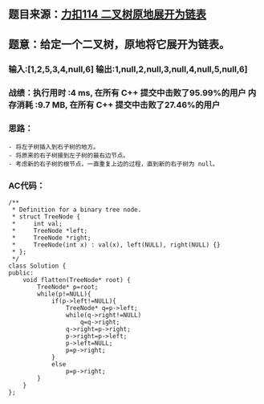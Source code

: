 ## 题目来源：[力扣114 二叉树原地展开为链表](https://leetcode-cn.com/problems/flatten-binary-tree-to-linked-list/)

## 题意：给定一个二叉树，原地将它展开为链表。

### 输入:[1,2,5,3,4,null,6] 输出:1,null,2,null,3,null,4,null,5,null,6]

### 战绩：执行用时 :4 ms, 在所有 C++ 提交中击败了95.99%的用户 内存消耗 :9.7 MB, 在所有 C++ 提交中击败了27.46%的用户

### 思路：
    - 将左子树插入到右子树的地方。
    - 将原来的右子树接到左子树的最右边节点。
    - 考虑新的右子树的根节点，一直重复上边的过程，直到新的右子树为 null。

### AC代码：

```
/**
 * Definition for a binary tree node.
 * struct TreeNode {
 *     int val;
 *     TreeNode *left;
 *     TreeNode *right;
 *     TreeNode(int x) : val(x), left(NULL), right(NULL) {}
 * };
 */
class Solution {
public:
    void flatten(TreeNode* root) {
        TreeNode* p=root;
        while(p!=NULL){
            if(p->left!=NULL){
                TreeNode* q=p->left;
                while(q->right!=NULL)
                    q=q->right;
                q->right=p->right;
                p->right=p->left;
                p->left=NULL;
                p=p->right;
            }
            else
                p=p->right;
        }
    }
};

```
